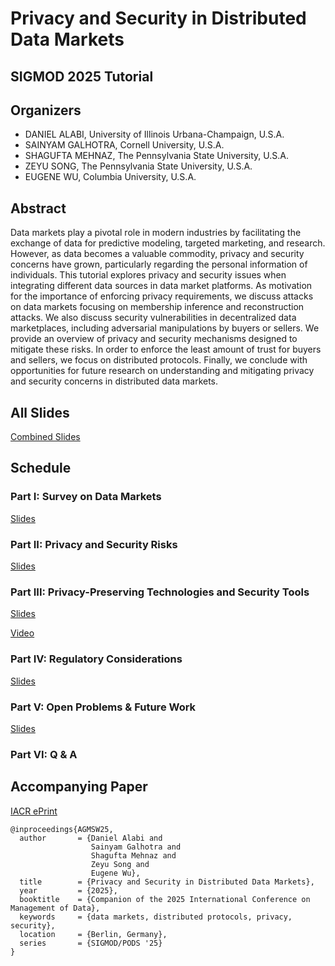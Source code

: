 # Privacy and Security in Distributed Data Markets

## SIGMOD 2025 Tutorial

## Organizers
* DANIEL ALABI, University of Illinois Urbana-Champaign, U.S.A.
* SAINYAM GALHOTRA, Cornell University, U.S.A.
* SHAGUFTA MEHNAZ, The Pennsylvania State University, U.S.A.
* ZEYU SONG, The Pennsylvania State University, U.S.A.
* EUGENE WU, Columbia University, U.S.A.

## Abstract

Data markets play a pivotal role in modern industries by facilitating the exchange of data for predictive
modeling, targeted marketing, and research. However, as data becomes a valuable commodity, privacy and
security concerns have grown, particularly regarding the personal information of individuals. This tutorial
explores privacy and security issues when integrating different data sources in data market platforms.
As motivation for the importance of enforcing privacy requirements, we discuss attacks on data markets
focusing on membership inference and reconstruction attacks. We also discuss security vulnerabilities in
decentralized data marketplaces, including adversarial manipulations by buyers or sellers. We provide an
overview of privacy and security mechanisms designed to mitigate these risks. In order to enforce the
least amount of trust for buyers and sellers, we focus on distributed protocols. Finally, we conclude with
opportunities for future research on understanding and mitigating privacy and security concerns in distributed
data markets.

## All Slides

[Combined Slides](./parts1to5.pdf)

## Schedule

### Part I: Survey on Data Markets

[Slides](./part1.pdf)

### Part II: Privacy and Security Risks

[Slides](./part2.pdf)

### Part III: Privacy-Preserving Technologies and Security Tools

[Slides](./part3.pdf)

[Video](https://psu.mediaspace.kaltura.com/media/SIGMOD+Part+3/1_m2xcuex3)

### Part IV: Regulatory Considerations

[Slides](./part4.pdf)

### Part V: Open Problems & Future Work

[Slides](./part5.pdf)

### Part VI: Q & A

## Accompanying Paper

[IACR ePrint](https://eprint.iacr.org/2025/724)

```
@inproceedings{AGMSW25,
  author       = {Daniel Alabi and
                  Sainyam Galhotra and
                  Shagufta Mehnaz and
                  Zeyu Song and
                  Eugene Wu},
  title        = {Privacy and Security in Distributed Data Markets},
  year         = {2025},
  booktitle    = {Companion of the 2025 International Conference on Management of Data},
  keywords     = {data markets, distributed protocols, privacy, security},
  location     = {Berlin, Germany},
  series       = {SIGMOD/PODS '25}
}
```
